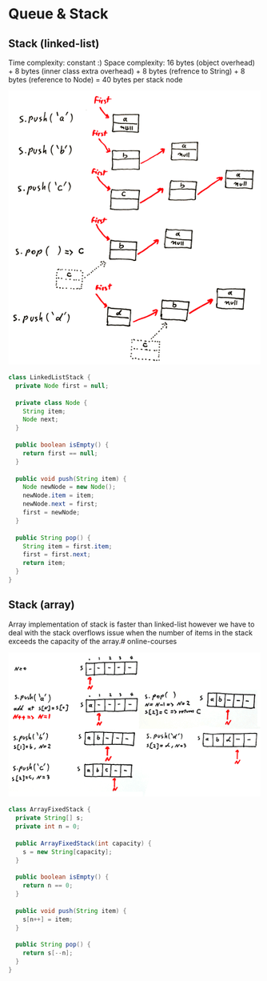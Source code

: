 # Queue & Stack


## Stack (linked-list)

Time complexity: constant :)
Space complexity: 16 bytes (object overhead) + 8 bytes (inner class extra overhead) + 8 bytes (refrence to String) + 8 bytes (reference to Node) = 40 bytes per stack node

![linked-list-stack](asset/link-list-stack.png "linked-list-stack")

```java
class LinkedListStack {
  private Node first = null;

  private class Node {
    String item;
    Node next;
  }

  public boolean isEmpty() {
    return first == null;
  }

  public void push(String item) {
    Node newNode = new Node();
    newNode.item = item;
    newNode.next = first;
    first = newNode;
  }

  public String pop() {
    String item = first.item;
    first = first.next;   
    return item;
  }
}
```

## Stack (array)
Array implementation of stack is faster than linked-list however we have to deal with the stack overflows issue when the number of items in the stack exceeds the capacity of the array.# online-courses

![array-stack](asset/array-stack.png "array-stack")

```java
class ArrayFixedStack {
  private String[] s;
  private int n = 0;

  public ArrayFixedStack(int capacity) {
    s = new String[capacity];
  }

  public boolean isEmpty() {
    return n == 0;
  }

  public void push(String item) {
    s[n++] = item;
  }

  public String pop() {
    return s[--n];
  }
}
```